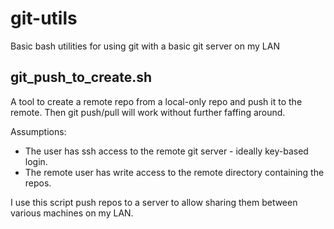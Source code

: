# git-utils
Basic bash utilities for using git with a basic git server on my LAN

## git_push_to_create.sh
A tool to create a remote repo from a local-only repo and push it to the remote. 
Then git push/pull will work without further faffing around.

Assumptions:
  * The user has ssh access to the remote git server - ideally key-based login.
  * The remote user has write access to the remote directory containing the repos.

I use this script push repos to a server to allow sharing them between various machines on my LAN.
